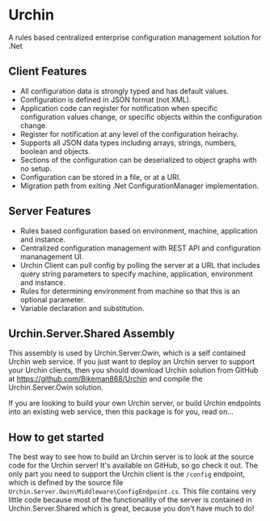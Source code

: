 # Urchin
A rules based centralized enterprise configuration management solution for .Net

## Client Features
* All configuration data is strongly typed and has default values.
* Configuration is defined in JSON format (not XML).
* Application code can register for notification when specific configuration
  values change, or specific objects within the configuration change.
* Register for notification at any level of the configuration heirachy.
* Supports all JSON data types including arrays, strings, numbers, boolean and objects.
* Sections of the configuration can be deserialized to object graphs with no setup.
* Configuration can be stored in a file, or at a URI.
* Migration path from exiting .Net ConfigurationManager implementation.

## Server Features
* Rules based configuration based on environment, machine, application and instance.
* Centralized configuration management with REST API and configuration mananagement UI.
* Urchin Client can pull config by polling the server at a URL that includes query
  string parameters to specify machine, application, environment and instance.
* Rules for determining environment from machine so that this is an optional parameter.
* Variable declaration and substitution.

## Urchin.Server.Shared Assembly
This assembly is used by Urchin.Server.Owin, which is a self contained Urchin web service.
If you just want to deploy an Urchin server to support your Urchin clients, then you should
download Urchin solution from GitHub at https://github.com/Bikeman868/Urchin and compile
the Urchin.Server.Owin solution.

If you are looking to build your own Urchin server, or build Urchin endpoints into an
existing web service, then this package is for you, read on...

## How to get started
The best way to see how to build an Urchin server is to look at the source code for the
Urchin server! It's available on GitHub, so go check it out. The only part you need to
support the Urchin client is the `/config` endpoint, which is defined by the source file
`Urchin.Server.Owin\Middleware\ConfigEndpoint.cs`. This file contains very little code
because most of the functionallity of the server is contained in Urchin.Server.Shared
which is great, because you don't have much to do!
